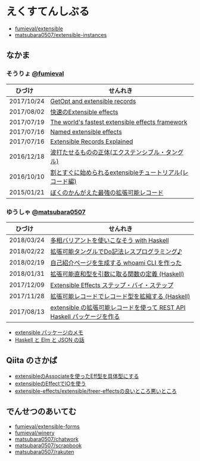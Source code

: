 # えくすてんしぶる

- [fumieval/extensible](https://github.com/fumieval/extensible)
- [matsubara0507/extensible-instances](https://github.com/matsubara0507/extensible-instances)

## なかま

### そうりょ [@fumieval](https://github.com/fumieval)

 ひづけ   | せんれき
-----------|---------------
2017/10/24 | [GetOpt and extensible records](https://www.schoolofhaskell.com/user/fumieval/extensible/getopt-and-extensible-records)
2017/08/02 | [快速のExtensible effects](http://fumieval.hatenablog.com/entry/2017/08/02/230422)
2017/07/19 | [The world's fastest extensible effects framework](https://www.schoolofhaskell.com/user/fumieval/extensible/the-world-s-fastest-extensible-effects-framework)
2017/07/16 | [Named extensible effects](https://www.schoolofhaskell.com/user/fumieval/extensible/named-extensible-effects)
2017/07/16 | [Extensible Records Explained](https://www.schoolofhaskell.com/user/fumieval/extensible/extensible-records)
2016/12/18 | [波打たせるものの正体(エクステンシブル・タングル)](http://fumieval.hatenablog.com/entry/2016/12/18/181540)
2016/10/10 | [割とすぐに始められるextensibleチュートリアル(レコード編)](http://fumieval.hatenablog.com/entry/2016/10/10/000011)
2015/01/21 | [ぼくのかんがえた最強の拡張可能レコード](http://fumieval.hatenablog.com/entry/2015/01/21/175227)

### ゆうしゃ [@matsubara0507](https://github.com/matsubara0507)

 ひづけ   | せんれき
-----------|---------------
2018/03/24 | [多相バリアントを使いこなそう with Haskell](https://matsubara0507.github.io/posts/2018-03-24-poly-variant-with-haskell.html)
2018/02/22 | [拡張可能タングルでDo記法レスプログラミング♪](https://matsubara0507.github.io/posts/2018-02-22-fun-of-extensible-3.html)
2018/02/19 | [自己紹介ページを生成する whoami CLI を作った](https://matsubara0507.github.io/posts/2018-02-19-create-whoami-cli.html)
2018/01/31 | [拡張可能直和型を引数に取る関数の定義 (Haskell)](https://matsubara0507.github.io/posts/2018-01-31-fun-of-extensible-2.html)
2017/12/09 | [Extensible Effects ステップ・バイ・ステップ](https://matsubara0507.github.io/posts/2017-12-09-extensible-effects-step-by-step.html)
2017/11/28 | [拡張可能レコードでレコード型を拡縮する (Haskell)](https://matsubara0507.github.io/posts/2017-11-28-fun-of-extensible-1.html)
2017/08/13 | [extensible の拡張可能レコードを使って REST API Haskell パッケージを作る](https://matsubara0507.github.io/posts/2017-08-13-create-rest-api-package-with-extensible.html)

- [extensible パッケージのメモ](https://matsubara0507.github.io/test-extensible/)
- [Haskell と Elm と JSON の話](https://www.slideshare.net/noob00/haskell-elm-json)

## Qiita のさかば

- [extensibleのAssociateを使ったEff型を具体型にする](https://qiita.com/aiya000/items/fad822b2e01478af5bbb)
- [extensibleのEffectでIOを使う](https://qiita.com/aiya000/items/c4f79f0f8ffcf909ee03)
- [extensible-effects/extensible/freer-effectsの良いところ悪いところ](https://qiita.com/aiya000/items/e5a8f93649a2239522d4)

## でんせつのあいてむ

- [fumieval/extensible-forms](https://github.com/fumieval/extensible-forms)
- [fumieval/winery](https://github.com/fumieval/winery)
- [matsubara0507/chatwork](https://github.com/matsubara0507/chatwork)
- [matsubara0507/scrapbook](https://github.com/matsubara0507/scrapbook)
- [matsubara0507/rakuten](https://github.com/matsubara0507/rakuten)
